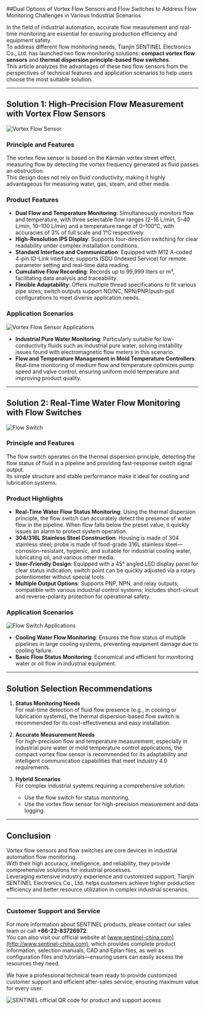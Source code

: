 ##Dual Options of Vortex Flow Sensors and Flow Switches to Address Flow Monitoring Challenges in Various Industrial Scenarios

In the field of industrial automation, accurate flow measurement and real-time monitoring are essential for ensuring production efficiency and equipment safety.  
To address different flow monitoring needs, Tianjin SENTINEL Electronics Co., Ltd. has launched two flow monitoring solutions: **compact vortex flow sensors** and **thermal dispersion principle-based flow switches**.  
This article analyzes the advantages of these two flow sensors from the perspectives of technical features and application scenarios to help users choose the most suitable solution.

---

## Solution 1: High-Precision Flow Measurement with Vortex Flow Sensors

![Vortex Flow Sensor](http://image.sentinel-china.com/202501152251493.png)

### Principle and Features

The vortex flow sensor is based on the Kármán vortex street effect, measuring flow by detecting the vortex frequency generated as fluid passes an obstruction.  
This design does not rely on fluid conductivity, making it highly advantageous for measuring water, gas, steam, and other media.

### Product Features

- **Dual Flow and Temperature Monitoring**: Simultaneously monitors flow and temperature, with three selectable flow ranges (2–16 L/min, 5–40 L/min, 10–100 L/min) and a temperature range of 0–100°C, with accuracies of 3% of full scale and 1°C respectively.  
- **High-Resolution IPS Display**: Supports four-direction switching for clear readability under complex installation conditions.  
- **Standard Interface and Communication**: Equipped with M12 A-coded 4-pin IO-Link interface; supports ISDU (Indexed Service) for remote parameter setting and real-time data reading.  
- **Cumulative Flow Recording**: Records up to 99,999 liters or m³, facilitating data analysis and traceability.  
- **Flexible Adaptability**: Offers multiple thread specifications to fit various pipe sizes; switch outputs support NO/NC, NPN/PNP/push-pull configurations to meet diverse application needs.

### Application Scenarios

![Vortex Flow Sensor Applications](http://image.sentinel-china.com/202501152323954.png)

- **Industrial Pure Water Monitoring**: Particularly suitable for low-conductivity fluids such as industrial pure water, solving instability issues found with electromagnetic flow meters in this scenario.  
- **Flow and Temperature Management in Mold Temperature Controllers**: Real-time monitoring of medium flow and temperature optimizes pump speed and valve control, ensuring uniform mold temperature and improving product quality.

---

## Solution 2: Real-Time Water Flow Monitoring with Flow Switches

![Flow Switch](http://image.sentinel-china.com/202401191053665.png)

### Principle and Features

The flow switch operates on the thermal dispersion principle, detecting the flow status of fluid in a pipeline and providing fast-response switch signal output.  
Its simple structure and stable performance make it ideal for cooling and lubrication systems.

### Product Highlights

- **Real-Time Water Flow Status Monitoring**: Using the thermal dispersion principle, the flow switch can accurately detect the presence of water flow in the pipeline. When flow falls below the preset value, it quickly issues an alarm to protect system operation.  
- **304/316L Stainless Steel Construction**: Housing is made of 304 stainless steel; probe is made of food-grade 316L stainless steel—corrosion-resistant, hygienic, and suitable for industrial cooling water, lubricating oil, and various other media.  
- **User-Friendly Design**: Equipped with a 45° angled LED display panel for clear status indication; switch point can be quickly adjusted via a rotary potentiometer without special tools.  
- **Multiple Output Options**: Supports PNP, NPN, and relay outputs; compatible with various industrial control systems; includes short-circuit and reverse-polarity protection for operational safety.

### Application Scenarios

![Flow Switch Applications](http://image.sentinel-china.com/202501160010773.png)

- **Cooling Water Flow Monitoring**: Ensures the flow status of multiple pipelines in large cooling systems, preventing equipment damage due to cooling failure.  
- **Basic Flow Status Monitoring**: Economical and efficient for monitoring water or oil flow in industrial equipment.

---

## Solution Selection Recommendations

1. **Status Monitoring Needs**  
   For real-time detection of fluid flow presence (e.g., in cooling or lubrication systems), the thermal dispersion-based flow switch is recommended for its cost-effectiveness and easy installation.

2. **Accurate Measurement Needs**  
   For high-precision flow and temperature measurement, especially in industrial pure water or mold temperature control applications, the compact vortex flow sensor is recommended for its adaptability and intelligent communication capabilities that meet Industry 4.0 requirements.

3. **Hybrid Scenarios**  
   For complex industrial systems requiring a comprehensive solution:  
   - Use the flow switch for status monitoring.  
   - Use the vortex flow sensor for high-precision measurement and data logging.

---

## Conclusion

Vortex flow sensors and flow switches are core devices in industrial automation flow monitoring.  
With their high accuracy, intelligence, and reliability, they provide comprehensive solutions for industrial processes.  
Leveraging extensive industry experience and customized support, Tianjin SENTINEL Electronics Co., Ltd. helps customers achieve higher production efficiency and better resource utilization in complex industrial scenarios.

---

### Customer Support and Service

For more information about SENTINEL products, please contact our sales team or call **+86-22-83726972**.  
You can also visit our official website at [www.sentinel-china.com](http://www.sentinel-china.com), which provides complete product information, selection manuals, CAD and Eplan files, as well as configuration files and tutorials—ensuring users can easily access the resources they need.

We have a professional technical team ready to provide customized customer support and efficient after-sales service, ensuring maximum value for every user.

![SENTINEL official QR code for product and support access](https://image.sentinel-china.com/2024-08-24-%E5%AE%98%E6%96%B9%E4%BA%8C%E7%BB%B4%E7%A0%81%E5%90%88%E9%9B%86.png)
